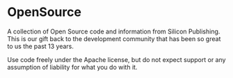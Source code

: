 OpenSource
==========
A collection of Open Source code and information from Silicon Publishing. This is our gift back to the development community that has been so great to us the past 13 years. 

Use code freely under the Apache license, but do not expect support or any assumption of liability for what you do with it.
